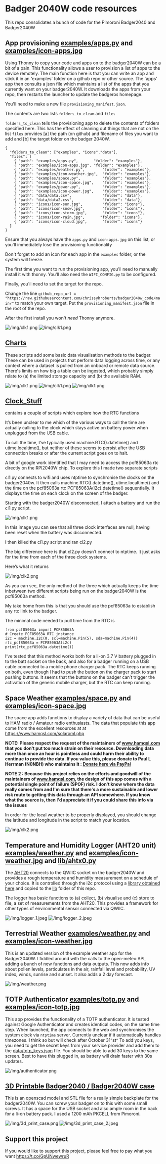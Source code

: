# Badger 2040W code resources

This repo consolidates a bunch of code for the Pimoroni Badger2040 and Badger2040W

## App provisioning [examples/apps.py](examples/apps.py) and [examples/icon-apps.jpg](examples/icon-apps.jpg) 

Using Thonny to copy your code and apps on to the badger2040W can be a bit of a pain. This functionality allows a user to provision a list of apps to the device remotely. The main function here is that you can write an app and stick it in an 'examples' folder on a github repo or other source. The 'apps' app then consults a json file which maintains a list of the apps that you currently want on your badger2040W. It downloads the apps from your repo, then restarts the launcher to update the badgeros homepage.

You'll need to make a new file `provisioning_manifest.json`.

The contents are two lists `folders_to_clean` and `files`

`folders_to_clean` tells the provisioning app to delete the contents of folders specified here. This has the effect of cleaning out things that are not on the list
`files` provides [a] the path (on github) and filename of files you want to add and [b] the target folder on the badger 2040W. 

```
{
  "folders_to_clean": ["examples", "icons","data"],
  "files": [
    { "path": "examples/apps.py",		"folder": "examples"},
    { "path": "examples/icon-apps.jpg",	"folder": "examples"},    
    { "path": "examples/weather.py",		"folder": "examples"},
    { "path": "examples/icon-weather.jpg",	"folder": "examples"},
    { "path": "examples/space.py",			"folder": "examples"},
    { "path": "examples/icon-space.jpg",   	"folder": "examples"},
    { "path": "examples/power.py",		    "folder": "examples"},
    { "path": "examples/icon-power.jpg",    "folder": "examples"},
    { "path": "data/data.csv",		    	"folder": "data"},
    { "path": "data/data2.csv",		    	"folder": "data"},
    { "path": "icons/icon-sun.jpg",		    "folder": "icons"},
    { "path": "icons/icon-snow.jpg",	    "folder": "icons"},
    { "path": "icons/icon-storm.jpg",       "folder": "icons"},
    { "path": "icons/icon-rain.jpg",       "folder": "icons"},
    { "path": "icons/icon-cloud.jpg",       "folder": "icons"}
  ]
}
```

Ensure that you always have the `apps.py` and `icon-apps.jpg` on this list, or you'll immediately lose the provisioning functionality

Don't forget to add an icon for each app in the `examples` folder, or the system will freeze. 

The first time you want to run the provisioning app, you'll need to manually install it with thonny. 
You'll also need the `WIFI_CONFIG.py` to be configured.

Finally, you'll need to set the target for the repo. 

Change the line `github_repo_url = "https://raw.githubusercontent.com/chrissyhroberts/badger2040w_code/main/"`
to match your own target. Put the `provisioning_manifest.json` file in the root of the repo. 


After the first install you won't _need_ Thonny anymore.

![/img/clk1.png](/img/apps_provision_01.jpg)
![/img/clk1.png](/img/apps_provision_02.jpg)




## [Charts](charts/heatmap.py)

These scripts add some basic data visualisation methods to the badger. These can be used in projects that perform data logging across time, or any context where a dataset is pulled from an onboard or remote data source. There's limits on how big a table can be ingested, which probably simply relate to (a) the limited storage capacity and (b) the available RAM.

![/img/clk1.png](/img/barchart.jpg)
![/img/clk1.png](/img/heatmap_matrix.jpg)
![/img/clk1.png](/img/heatmap_summary.jpg)

## [Clock_Stuff](Clock_Stuff)

contains a couple of scripts which explore how the RTC functions

It’s been unclear to me which of the various ways to call the time are actually calling to the clock which stays active on battery power when unplugged from the USB cable.

To call the time, I’ve typically used machine.RTC().datetime() and utime.localtime(), but neither of these seems to persist after the USB connection breaks or after the current script goes on to halt.

A bit of google work identified that I may need to access the pcf85063a rtc directly on the RPI2040W chip.
To explore this I made two separate scripts

cl1.py connects to wifi and uses ntptime to synchronise the clocks on the badger2040w.
It then calls machine.RTC().datetime(), utime.localtime() and the time on the pcf85063a rtc PCF85063A(i2c).datetime() sequentially. It displays the time on each clock on the screen of the badger.

Starting with the badger2040W disconnected, I attach a battery and run the cl1.py script.

![/img/clk1.png](/img/clk1.png)

In this image you can see that all three clock interfaces are null, having been reset when the battery was disconnected.

I then killed the cl1.py script and ran cl2.py

The big difference here is that cl2.py doesn’t connect to ntptime. It just asks for the time from each of the three clock systems.

Here’s what it returns

![/img/clk2.png](/img/clk2.png)

As you can see, the only method of the three which actually keeps the time inbetween two different scripts being run on the badger2040W is the pcf85063a method.

My take home from this is that you should use the pcf85063a to establish any rtc link to the badger.

The minimal code needed to pull time from the RTC is

```
from pcf85063a import PCF85063A
# Create PCF85063A RTC instance
i2c = machine.I2C(0, scl=machine.Pin(5), sda=machine.Pin(4))
rtc_pcf85063a = PCF85063A(i2c)
print(rtc_pcf85063a.datetime())
```

I’ve tested that this method works both for a li-on 3.7 V battery plugged in to the batt socket on the back, and also for a badger running on a USB cable connected to a mobile phone charger pack. The RTC keeps running on both, even though I had to push the button on the charger pack to start pushing buttons. It seems that the buttons on the badger can’t trigger the activation of the generic mobile charger, but the RTC can keep running.

## Space Weather [examples/space.py](examples/space.py) and [examples/icon-space.jpg](examples/icon-space.jpg)

The space app adds functions to display a variety of data that can be useful to HAM radio / Amateur radio enthusiasts. 
The data that populate this app come from the excellent resources at at https://www.hamqsl.com/solarxml.php

**NOTE: Please respect the request of the maintainers of www.hamqsl.com that you don't put too much strain on their resource. Downloading data more than once an hour is pointless and could harm their ability to continue to provide the data. If you value this, please donate to Paul L Herrman (N0NBH) who maintains it : [Donate here via PayPal](https://www.paypal.com/donate?token=PGsbxxaNxFueJmdq1fgPek22o4yU0UR6tybC7O1mUM66rCnWMDxZjvQtmFIAISSAwA2GZXfBMNPVzMTY)**

**NOTE 2 : Because this project relies on the efforts and goodwill of the maintainers of www.hamqsl.com, the design of this app comes with a potential single point of failure (SPOF) risk. I don't know where the data really comes from and I'm sure that there's a more sustainable and lower risk route to getting this data through an API somewhere. If you know what the source is, then I'd appreciate it if you could share this info via the issues**

In order for the local weather to be properly displayed, you should change the latitude and longitude in the script to match your location. 

![/img/clk2.png](/img/space.jpeg)

## Temperature and Humidity Logger (AHT20 unit) [examples/weather.py](examples/logger.py) and [examples/icon-weather.jpg](examples/icon-logger.jpg) and [lib/ahtx0.py](lib/ahtx0.py)

The [AHT20](https://learn.adafruit.com/adafruit-aht20/overview) connects to the QWIIC socket on the badger2040W and provides a rough temperature and humidity measurement on a schedule of your choice. It is controlled through the i2c protocol using a [library obtained here](https://raw.githubusercontent.com/targetblank/micropython_ahtx0/master/ahtx0.py) and copied to the [lib](lib) folder of this repo. 

The logger has basic functions to (a) collect, (b) visualise and (c) store to file, a set of measurements from the AHT20. This provides a framework for other types of environmental sensor connected via QWIIC. 

![/img/logger_1.jpeg](/img/logger_1.jpeg)
![/img/logger_2.jpeg](/img/logger_2.jpeg)


## Terrestrial Weather [examples/weather.py](examples/weather.py) and [examples/icon-weather.jpg](examples/icon-weather.jpg)

This is an updated version of the example weather app for the Badger2040W. I fiddled around with the calls to the open-meteo API, adding a bunch of new functions and data outputs. This now adds info about pollen levels, particulates in the air, rainfall level and probability, UV index, winds, sunrise and sunset. It also adds a 2 day forecast. 

![/img/weather.png](/img/weather.png)

## TOTP Authenticator [examples/totp.py](examples/totp.py) and [examples/icon-totp.jpg](examples/icon-totp.jpg)

This app provides the functionality of a TOTP authenticator. It is tested against Google Authenticator and creates identical codes, on the same time step. 
When launched, the app connects to the web and synchronises the system clock via `ntptime` server. Currently unclear if it automatically handles timezones. I think so but will check after October 31^st^
To add you keys, you need to get the secret keys from your service provider and add them to the [data/totp_keys.json](data/totp_keys.json) file.
You should be able to add 30 keys to the same screen. Best to have this plugged in, as battery will drain faster with 30s updates.

![/img/authenticator.png](/img/authenticator.jpeg)



## [3D Printable Badger2040 / Badger2040W case](3d_print_case)

This is an openscad model and STL file for a really simple backplate for the badger2040W. You can screw your badger on to this with some small screws. It has a space for the USB socket and also ample room in the back for a li-on battery pack. I used a 1200 mAh PKCELL from Pimoroni. 

![/img/3d_print_case.png](/img/3d_print_case.png)
![/img/3d_print_case_2.jpeg](/img/3d_print_case_2.jpeg)


## Support this project

If you would like to support this project, please feel free to pay what you want https://t.co/GpUNwewruR
